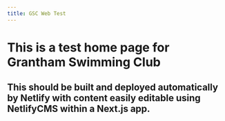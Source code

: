 ```yaml
---
title: GSC Web Test
---
```

# This is a test home page for Grantham Swimming Club
## This should be built and deployed automatically by Netlify with content easily editable using NetlifyCMS within a Next.js app.